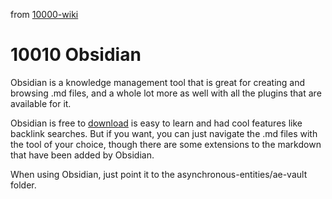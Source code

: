 from [10000-wiki](10000-wiki.md)
 # 10010 Obsidian
 Obsidian is a knowledge management tool that is great for creating and browsing .md files, and a whole lot more as well with all the plugins that are available for it. 
 
 Obsidian is free to [download](https://obsidian.md/) is easy to learn and had cool features like backlink searches. But if you want, you can just navigate the .md files with the tool of your choice, though there are some extensions to the markdown that have been added by Obsidian.
 
 When using Obsidian, just point it to the asynchronous-entities/ae-vault folder.